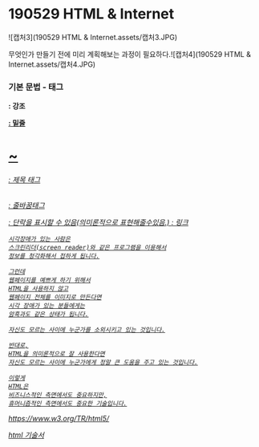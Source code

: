 # 190529 HTML & Internet

![캡처3](190529 HTML & Internet.assets/캡처3.JPG)

무엇인가 만들기 전에 미리 계획해보는 과정이 필요하다.![캡처4](190529 HTML & Internet.assets/캡처4.JPG)



### 기본 문법 - 태그 

<strong> : 강조

<u> :  밑줄

<h1>~<h6> : 제목 태그

<br>: 줄바꿈태그

<p> : 단락을 표시할 수 있음(의미론적으로 표현해줄수있음.)
<a> : 링크


```
시각장애가 있는 사람은
스크린리더(screen reader)와 같은 프로그램을 이용해서
정보를 청각화해서 접하게 됩니다.

그런데
웹페이지를 예쁘게 하기 위해서
HTML을 사용하지 않고
웹페이지 전체를 이미지로 만든다면
시각 장애가 있는 분들에게는
암흑과도 같은 상태가 됩니다.

자신도 모르는 사이에 누군가를 소외시키고 있는 것입니다.

반대로,
HTML을 의미론적으로 잘 사용한다면
자신도 모르는 사이에 누군가에게 정말 큰 도움을 주고 있는 것입니다.

이렇게
HTML은
비즈니스적인 측면에서도 중요하지만,
휴머니즘적인 측면에서도 중요한 기술입니다.
```

https://www.w3.org/TR/html5/

html 기술서

